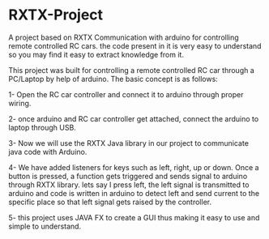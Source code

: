 # RXTX-Project
A project based on RXTX Communication with arduino for controlling remote controlled RC cars. the code present in it is very easy to understand so you may find it easy to extract knowledge from it.

This project was built for controlling a remote controlled RC car through a PC/Laptop by help of arduino.
The basic concept is as follows:

1- Open the RC car controller and connect it to arduino through proper wiring. 

2- once arduino and RC car controller get attached, connect the arduino to laptop through USB.

3- Now we will use the RXTX Java library in our project to communicate java code with Arduino. 

4- We have added listeners for keys such as left, right, up or down. Once a button is pressed, a function gets triggered and sends signal to arduino through RXTX library.
lets say I press left, the left signal is transmitted to arduino and code is written in arduino to detect left and send current to the specific place so that left signal gets
raised by the controller.

5- this project uses JAVA FX to create a GUI thus making it easy to use and simple to understand.
